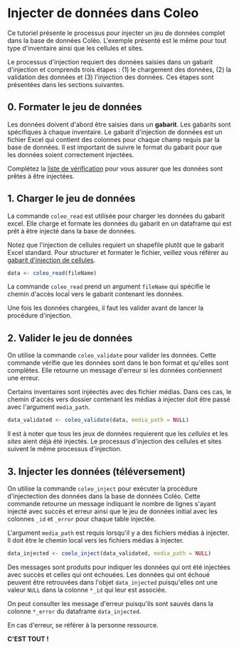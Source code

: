 # Injecter de données dans Coleo

Ce tutoriel présente le processus pour injecter un jeu de données complet dans la base de données Coléo. L'exemple présenté est le même pour tout type d'inventaire ainsi que les cellules et sites.

Le processus d'injection requiert des données saisies dans un gabarit d'injection et comprends trois étapes : (1) le chargement des données, (2) la validation des données et (3) l'injection des données. Ces étapes sont présentées dans les sections suivantes.


## 0. Formater le jeu de données

Les données doivent d'abord être saisies dans un **gabarit**. Les gabarits sont spécifiques à chaque inventaire. 
Le gabarit d'injection de données est un fichier Excel qui contient des colonnes pour chaque champ requis par la base de données. Il est important de suivre le format du gabarit pour que les données soient correctement injectées.

Complétez la [liste de vérification](checklist.md) pour vous assurer que les données sont prêtes à être injectées.

## 1. Charger le jeu de données

La commande `coleo_read` est utilisée pour charger les données du gabarit excel. Elle charge et formate les données du gabarit en un dataframe qui est prêt à être injecté dans la base de données.

Notez que l'injection de cellules requiert un shapefile plutôt que le gabarit Excel standard. Pour structurer et formater le fichier, veillez vous référer au [gabarit d'injection de cellules](gabarits/COLEO_cellules_template.xlsx).

```r
data <- coleo_read(fileName)
```

La commande `coleo_read` prend un argument `fileName` qui spécifie le chemin d'accès local vers le gabarit contenant les données.

Une fois les données chargées, il faut les valider avant de lancer la procédure d'injection.


## 2. Valider le jeu de données

On utilise la commande `coleo_validate` pour valider les données. Cette commande vérifie que les données sont dans le bon format et qu'elles sont complètes. Elle retourne un message d'erreur si les données contiennent une erreur.

Certains inventaires sont injéectés avec des fichier médias. Dans ces cas, le chemin d'accès vers dossier contenant les médias à injecter doit être passé avec l'argument `media_path`.

```r
data_validated <- coleo_validate(data, media_path = NULL)
```

Il est à noter que tous les jeux de données requierent que les *cellules* et les *sites* aient déjà été injectés. Le processus d'injection des cellules et sites suivent le même processus d'injection.


## 3. Injecter les données (téléversement)

On utilise la commande `coleo_inject` pour exécuter la procédure d'injectection des données dans la base de données Coléo. Cette commande retourne un message indiquant le nombre de lignes s'ayant injecté avec succès et erreur ainsi que le jeu de données initial avec les colonnes `_id` et `_error` pour chaque table injectée.

L'argument `media_path` est requis lorsqu'il y a des fichiers médias à injecter. Il doit être le chemin local vers les fichiers médias à injecter.

```r
data_injected <- coelo_inject(data_validated, media_path = NULL)
```

Des messages sont produits pour indiquer les données qui ont été injectées avec succès et celles qui ont échouées. Les données qui ont échoué peuvent être retrouvées dans l'objet `data_injected` puisqu'elles ont une valeur `NULL` dans la colonne `*_id` qui leur est associée.

On peut consulter les message d'erreur puisqu'ils sont sauvés dans la colonne `*_error` du dataframe `data_injected`.

En cas d'erreur, se référer à la personne ressource.

**C'EST TOUT !**
